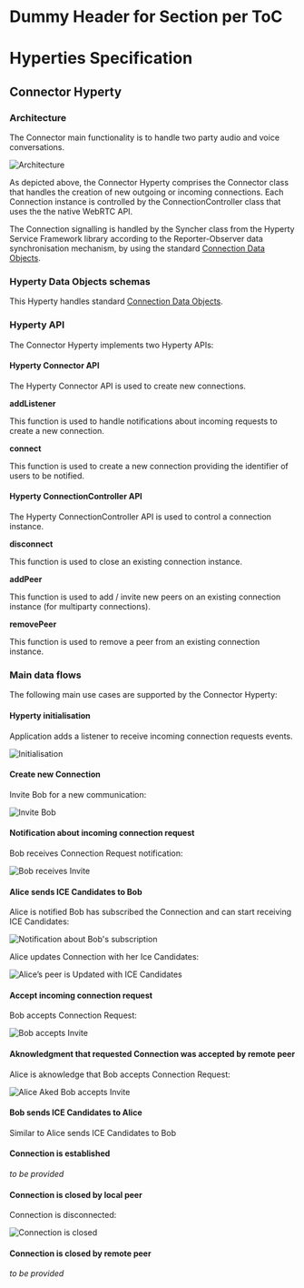 Dummy Header for Section per ToC
================================

Hyperties Specification
=======================

Connector Hyperty
-----------------

### Architecture

The Connector main functionality is to handle two party audio and voice conversations.

![Architecture](connector-arch.png)

As depicted above, the Connector Hyperty comprises the Connector class that handles the creation of new outgoing or incoming connections. Each Connection instance is controlled by the ConnectionController class that uses the the native WebRTC API.

The Connection signalling is handled by the Syncher class from the Hyperty Service Framework library according to the Reporter-Observer data synchronisation mechanism, by using the standard [Connection Data Objects](https://github.com/reTHINK-project/architecture/tree/master/docs/datamodel/connection).

### Hyperty Data Objects schemas

This Hyperty handles standard [Connection Data Objects](https://github.com/reTHINK-project/architecture/tree/master/docs/datamodel/connection).

### Hyperty API

The Connector Hyperty implements two Hyperty APIs:

#### Hyperty Connector API

The Hyperty Connector API is used to create new connections.

**addListener**

This function is used to handle notifications about incoming requests to create a new connection.

**connect**

This function is used to create a new connection providing the identifier of users to be notified.

#### Hyperty ConnectionController API

The Hyperty ConnectionController API is used to control a connection instance.

**disconnect**

This function is used to close an existing connection instance.

**addPeer**

This function is used to add / invite new peers on an existing connection instance (for multiparty connections).

**removePeer**

This function is used to remove a peer from an existing connection instance.

### Main data flows

The following main use cases are supported by the Connector Hyperty:

#### Hyperty initialisation

Application adds a listener to receive incoming connection requests events.

![Initialisation](connector-invite.png)

#### Create new Connection

Invite Bob for a new communication:

![Invite Bob](connector-invite_001.png)

#### Notification about incoming connection request

Bob receives Connection Request notification:

![Bob receives Invite](connector-bob-accepts.png)

#### Alice sends ICE Candidates to Bob

Alice is notified Bob has subscribed the Connection and can start receiving ICE Candidates:

![Notification about Bob's subscription](connector-ice-candidates-update.png)

Alice updates Connection with her Ice Candidates:

![Alice’s peer is Updated with ICE Candidates](connector-ice-candidates-update_001.png)

#### Accept incoming connection request

Bob accepts Connection Request:

![Bob accepts Invite](connector-bob-accepts_001.png)

#### Aknowledgment that requested Connection was accepted by remote peer

Alice is aknowledge that Bob accepts Connection Request:

![Alice Aked Bob accepts Invite](connector-alice-acked-bob-accepted-invitation.png)

#### Bob sends ICE Candidates to Alice

Similar to Alice sends ICE Candidates to Bob

#### Connection is established

*to be provided*

#### Connection is closed by local peer

Connection is disconnected:

![Connection is closed](connector-disconnect.png)

#### Connection is closed by remote peer

*to be provided*
